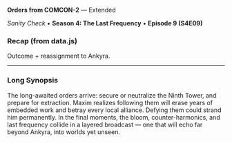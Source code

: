 **Orders from COMCON-2** — Extended

_Sanity Check_ • **Season 4: The Last Frequency** • **Episode 9 (S4E09)**

### Recap (from data.js)
Outcome + reassignment to Ankyra.

---

### Long Synopsis

The long-awaited orders arrive: secure or neutralize the Ninth Tower, and prepare for extraction. Maxim realizes following them will erase years of embedded work and betray every local alliance. Defying them could strand him permanently. In the final moments, the bloom, counter-harmonics, and last frequency collide in a layered broadcast — one that will echo far beyond Ankyra, into worlds yet unseen.